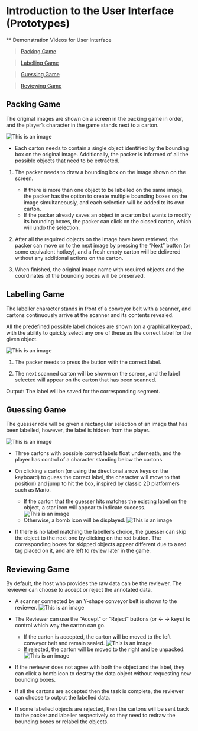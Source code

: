 # Introduction to the User Interface (Prototypes)

** Demonstration Videos for User Interface
> [Packing Game](packing.mp4)

> [Labelling Game](labelling.mp4)

> [Guessing Game](guessing.mp4)

> [Reviewing Game](reviewing.mp4)


## Packing Game

The original images are shown on a screen in the packing game in order, and the player’s character in the game stands next to a carton.

![This is an image](images/pack/pack5.png)

- Each carton needs to contain a single object identified by the bounding box on the original image. Additionally, the packer is informed of all the possible objects that need to be extracted.

1.  The packer needs to draw a bounding box on the image shown on the screen. 
    - If there is more than one object to be labelled on the same image, the packer has the option to create multiple bounding boxes on the image simultaneously, and each selection will be added to its own carton.
    - If the packer already saves an object in a carton but wants to modify its bounding boxes, the packer can click on the closed carton, which will undo the selection.


2. After all the required objects on the image have been retrieved, the packer can move on to the next image by pressing the “Next” button (or some equivalent hotkey), and a
fresh empty carton will be delivered without any additional actions on the carton.

3. When finished, the original image name with required objects and the coordinates of the bounding boxes will be preserved.


## Labelling Game

The labeller character stands in front of a conveyor belt with a scanner, and cartons continuously arrive at the scanner and its contents revealed.

All the predefined possible label choices are shown (on a graphical keypad), with the ability to quickly select any one of these as the correct label for the given object.

![This is an image](images/label/label2.png)

1. The packer needs to press the button with the correct label.

2. The next scanned carton will be shown on the screen, and the label selected will appear on the carton that has been scanned.

Output: The label will be saved for the corresponding segment.

## Guessing Game

The guesser role will be given a rectangular selection of an image that has been labelled, however, the label is hidden from the player.

![This is an image](images/guess/guess3.png)

- Three cartons with possible correct labels float underneath, and the player has control of a character standing below the cartons. 

- On clicking a carton (or using the directional arrow keys on the keyboard) to guess the correct label, the character will move to that position) and jump to hit the box, inspired by classic 2D platformers such as Mario. 
    - If the carton that the guesser hits matches the existing label on the object, a star icon will appear to indicate success. 
    ![This is an image](images/guess/guess2.png)
    - Otherwise, a bomb icon will be displayed.
    ![This is an image](images/guess/guess5.png)

- If there is no label matching the labeller’s choice, the guesser can skip the object to the next one by clicking on the red button. The corresponding boxes for skipped objects appear different due to a red tag placed on it, and are left to review later in the game.



## Reviewing Game

 By default, the host who provides the raw data can be the reviewer. The reviewer can choose to accept or reject the annotated data.

- A scanner connected by an Y-shape conveyor belt is shown
to the reviewer. 
 ![This is an image](images/review/review1.png)

- The Reviewer can use the “Accept” or “Reject” buttons (or <- -> keys) to control which way the carton can go. 
    - If the carton is accepted, the carton will be moved to the left conveyor belt and remain sealed.
     ![This is an image](images/review/review2.png)
    - If rejected, the carton will be moved to the right and be unpacked.
     ![This is an image](images/review/review4.png)

- If the reviewer does not agree with both the object and the label, they can click a bomb icon to destroy the data object without requesting new bounding boxes.

- If all the cartons are accepted then the task is complete, the reviewer can choose to output the labelled data. 

- If some labelled objects are rejected, then the cartons will be sent back to the packer and labeller respectively so they need to redraw the bounding boxes or relabel the objects. 


